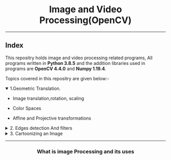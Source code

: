 <center><h1> Image and Video Processing(OpenCV)</h1></center>

---
## Index

This repositry holds image and video processing related programs, All programs written in **Python 3.8.5** and the addition libraries used in programs are **OpenCV 4.4.0** and **Numpy 1.19.4**.

Topics covered in this repositry are given below:-

<details open>
<summary>
1.Geometric Translation.</summary>

* Image translation,rotation, scaling

* Color Spaces
* Affine and Projective transformations

</details>

<details close>
<summary>
2. Edges detection And filters</summary>

* Concept of kernel and 2DConvolution
* Edge detection
* Sharpening and Embossing
* Erosion dilation and Erode
</details>

<details close>
<summary>
3. Cartoonizing an Image</summary>

* Keyboard input
* Mouse Input
* Cartoonize and Sketch effect
</details>


---

<center><h3>What is image Processing and its uses</h3></center>
